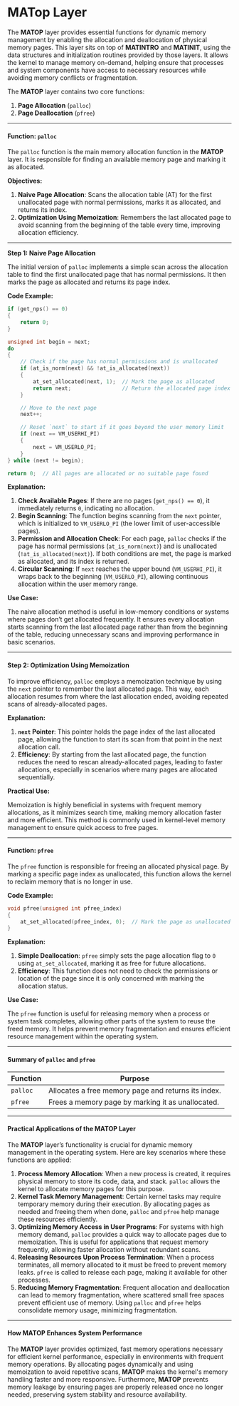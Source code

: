 # MATop Layer

The **MATOP** layer provides essential functions for dynamic memory management by enabling the allocation and deallocation of physical memory pages. This layer sits on top of **MATINTRO** and **MATINIT**, using the data structures and initialization routines provided by those layers. It allows the kernel to manage memory on-demand, helping ensure that processes and system components have access to necessary resources while avoiding memory conflicts or fragmentation.

The **MATOP** layer contains two core functions:

1. **Page Allocation** (`palloc`)
2. **Page Deallocation** (`pfree`)

***

#### Function: `palloc`

The `palloc` function is the main memory allocation function in the **MATOP** layer. It is responsible for finding an available memory page and marking it as allocated.

**Objectives:**

1. **Naive Page Allocation**: Scans the allocation table (AT) for the first unallocated page with normal permissions, marks it as allocated, and returns its index.
2. **Optimization Using Memoization**: Remembers the last allocated page to avoid scanning from the beginning of the table every time, improving allocation efficiency.

***

**Step 1: Naive Page Allocation**

The initial version of `palloc` implements a simple scan across the allocation table to find the first unallocated page that has normal permissions. It then marks the page as allocated and returns its page index.

**Code Example:**

```c
if (get_nps() == 0)
{
    return 0;
}

unsigned int begin = next;
do
{
    // Check if the page has normal permissions and is unallocated
    if (at_is_norm(next) && !at_is_allocated(next))
    {
        at_set_allocated(next, 1);  // Mark the page as allocated
        return next;                // Return the allocated page index
    }

    // Move to the next page
    next++;

    // Reset `next` to start if it goes beyond the user memory limit
    if (next == VM_USERHI_PI)
    {
        next = VM_USERLO_PI;
    }
} while (next != begin);

return 0;  // All pages are allocated or no suitable page found
```

**Explanation:**

1. **Check Available Pages**: If there are no pages (`get_nps() == 0`), it immediately returns `0`, indicating no allocation.
2. **Begin Scanning**: The function begins scanning from the `next` pointer, which is initialized to `VM_USERLO_PI` (the lower limit of user-accessible pages).
3. **Permission and Allocation Check**: For each page, `palloc` checks if the page has normal permissions (`at_is_norm(next)`) and is unallocated (`!at_is_allocated(next)`). If both conditions are met, the page is marked as allocated, and its index is returned.
4. **Circular Scanning**: If `next` reaches the upper bound (`VM_USERHI_PI`), it wraps back to the beginning (`VM_USERLO_PI`), allowing continuous allocation within the user memory range.

**Use Case:**

The naive allocation method is useful in low-memory conditions or systems where pages don’t get allocated frequently. It ensures every allocation starts scanning from the last allocated page rather than from the beginning of the table, reducing unnecessary scans and improving performance in basic scenarios.

***

#### Step 2: Optimization Using Memoization

To improve efficiency, `palloc` employs a memoization technique by using the `next` pointer to remember the last allocated page. This way, each allocation resumes from where the last allocation ended, avoiding repeated scans of already-allocated pages.

**Explanation:**

1. **`next` Pointer**: This pointer holds the page index of the last allocated page, allowing the function to start its scan from that point in the next allocation call.
2. **Efficiency**: By starting from the last allocated page, the function reduces the need to rescan already-allocated pages, leading to faster allocations, especially in scenarios where many pages are allocated sequentially.

**Practical Use:**

Memoization is highly beneficial in systems with frequent memory allocations, as it minimizes search time, making memory allocation faster and more efficient. This method is commonly used in kernel-level memory management to ensure quick access to free pages.

***

#### Function: `pfree`

The `pfree` function is responsible for freeing an allocated physical page. By marking a specific page index as unallocated, this function allows the kernel to reclaim memory that is no longer in use.

**Code Example:**

```c
void pfree(unsigned int pfree_index)
{
    at_set_allocated(pfree_index, 0);  // Mark the page as unallocated
}
```

**Explanation:**

1. **Simple Deallocation**: `pfree` simply sets the page allocation flag to `0` using `at_set_allocated`, marking it as free for future allocations.
2. **Efficiency**: This function does not need to check the permissions or location of the page since it is only concerned with marking the allocation status.

**Use Case:**

The `pfree` function is useful for releasing memory when a process or system task completes, allowing other parts of the system to reuse the freed memory. It helps prevent memory fragmentation and ensures efficient resource management within the operating system.

***

#### Summary of `palloc` and `pfree`

| Function | Purpose                                             |
| -------- | --------------------------------------------------- |
| `palloc` | Allocates a free memory page and returns its index. |
| `pfree`  | Frees a memory page by marking it as unallocated.   |

***

#### Practical Applications of the MATOP Layer

The **MATOP** layer’s functionality is crucial for dynamic memory management in the operating system. Here are key scenarios where these functions are applied:

1. **Process Memory Allocation**: When a new process is created, it requires physical memory to store its code, data, and stack. `palloc` allows the kernel to allocate memory pages for this purpose.
2. **Kernel Task Memory Management**: Certain kernel tasks may require temporary memory during their execution. By allocating pages as needed and freeing them when done, `palloc` and `pfree` help manage these resources efficiently.
3. **Optimizing Memory Access in User Programs**: For systems with high memory demand, `palloc` provides a quick way to allocate pages due to memoization. This is useful for applications that request memory frequently, allowing faster allocation without redundant scans.
4. **Releasing Resources Upon Process Termination**: When a process terminates, all memory allocated to it must be freed to prevent memory leaks. `pfree` is called to release each page, making it available for other processes.
5. **Reducing Memory Fragmentation**: Frequent allocation and deallocation can lead to memory fragmentation, where scattered small free spaces prevent efficient use of memory. Using `palloc` and `pfree` helps consolidate memory usage, minimizing fragmentation.

***

#### How MATOP Enhances System Performance

The **MATOP** layer provides optimized, fast memory operations necessary for efficient kernel performance, especially in environments with frequent memory operations. By allocating pages dynamically and using memoization to avoid repetitive scans, **MATOP** makes the kernel's memory handling faster and more responsive. Furthermore, **MATOP** prevents memory leakage by ensuring pages are properly released once no longer needed, preserving system stability and resource availability.
